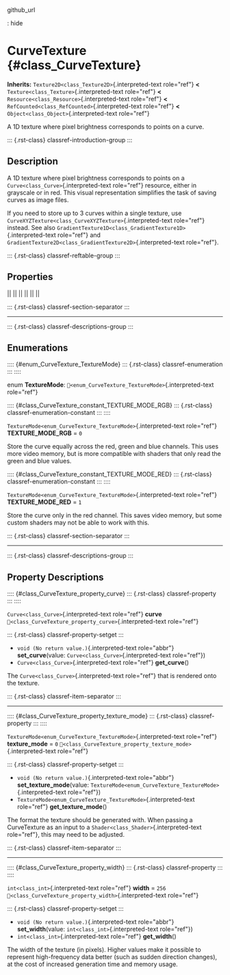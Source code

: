 github_url

:   hide

# CurveTexture {#class_CurveTexture}

**Inherits:** `Texture2D<class_Texture2D>`{.interpreted-text role="ref"}
**\<** `Texture<class_Texture>`{.interpreted-text role="ref"} **\<**
`Resource<class_Resource>`{.interpreted-text role="ref"} **\<**
`RefCounted<class_RefCounted>`{.interpreted-text role="ref"} **\<**
`Object<class_Object>`{.interpreted-text role="ref"}

A 1D texture where pixel brightness corresponds to points on a curve.

::: {.rst-class}
classref-introduction-group
:::

## Description

A 1D texture where pixel brightness corresponds to points on a
`Curve<class_Curve>`{.interpreted-text role="ref"} resource, either in
grayscale or in red. This visual representation simplifies the task of
saving curves as image files.

If you need to store up to 3 curves within a single texture, use
`CurveXYZTexture<class_CurveXYZTexture>`{.interpreted-text role="ref"}
instead. See also
`GradientTexture1D<class_GradientTexture1D>`{.interpreted-text
role="ref"} and
`GradientTexture2D<class_GradientTexture2D>`{.interpreted-text
role="ref"}.

::: {.rst-class}
classref-reftable-group
:::

## Properties

||
||
||
||
||
||

::: {.rst-class}
classref-section-separator
:::

------------------------------------------------------------------------

::: {.rst-class}
classref-descriptions-group
:::

## Enumerations

:::: {#enum_CurveTexture_TextureMode}
::: {.rst-class}
classref-enumeration
:::
::::

enum **TextureMode**:
`🔗<enum_CurveTexture_TextureMode>`{.interpreted-text role="ref"}

:::: {#class_CurveTexture_constant_TEXTURE_MODE_RGB}
::: {.rst-class}
classref-enumeration-constant
:::
::::

`TextureMode<enum_CurveTexture_TextureMode>`{.interpreted-text
role="ref"} **TEXTURE_MODE_RGB** = `0`

Store the curve equally across the red, green and blue channels. This
uses more video memory, but is more compatible with shaders that only
read the green and blue values.

:::: {#class_CurveTexture_constant_TEXTURE_MODE_RED}
::: {.rst-class}
classref-enumeration-constant
:::
::::

`TextureMode<enum_CurveTexture_TextureMode>`{.interpreted-text
role="ref"} **TEXTURE_MODE_RED** = `1`

Store the curve only in the red channel. This saves video memory, but
some custom shaders may not be able to work with this.

::: {.rst-class}
classref-section-separator
:::

------------------------------------------------------------------------

::: {.rst-class}
classref-descriptions-group
:::

## Property Descriptions

:::: {#class_CurveTexture_property_curve}
::: {.rst-class}
classref-property
:::
::::

`Curve<class_Curve>`{.interpreted-text role="ref"} **curve**
`🔗<class_CurveTexture_property_curve>`{.interpreted-text role="ref"}

::: {.rst-class}
classref-property-setget
:::

- `void (No return value.)`{.interpreted-text role="abbr"}
  **set_curve**(value: `Curve<class_Curve>`{.interpreted-text
  role="ref"})
- `Curve<class_Curve>`{.interpreted-text role="ref"} **get_curve**()

The `Curve<class_Curve>`{.interpreted-text role="ref"} that is rendered
onto the texture.

::: {.rst-class}
classref-item-separator
:::

------------------------------------------------------------------------

:::: {#class_CurveTexture_property_texture_mode}
::: {.rst-class}
classref-property
:::
::::

`TextureMode<enum_CurveTexture_TextureMode>`{.interpreted-text
role="ref"} **texture_mode** = `0`
`🔗<class_CurveTexture_property_texture_mode>`{.interpreted-text
role="ref"}

::: {.rst-class}
classref-property-setget
:::

- `void (No return value.)`{.interpreted-text role="abbr"}
  **set_texture_mode**(value:
  `TextureMode<enum_CurveTexture_TextureMode>`{.interpreted-text
  role="ref"})
- `TextureMode<enum_CurveTexture_TextureMode>`{.interpreted-text
  role="ref"} **get_texture_mode**()

The format the texture should be generated with. When passing a
CurveTexture as an input to a `Shader<class_Shader>`{.interpreted-text
role="ref"}, this may need to be adjusted.

::: {.rst-class}
classref-item-separator
:::

------------------------------------------------------------------------

:::: {#class_CurveTexture_property_width}
::: {.rst-class}
classref-property
:::
::::

`int<class_int>`{.interpreted-text role="ref"} **width** = `256`
`🔗<class_CurveTexture_property_width>`{.interpreted-text role="ref"}

::: {.rst-class}
classref-property-setget
:::

- `void (No return value.)`{.interpreted-text role="abbr"}
  **set_width**(value: `int<class_int>`{.interpreted-text role="ref"})
- `int<class_int>`{.interpreted-text role="ref"} **get_width**()

The width of the texture (in pixels). Higher values make it possible to
represent high-frequency data better (such as sudden direction changes),
at the cost of increased generation time and memory usage.
